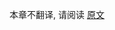 [//]: # (title: Kotlin 1.5 兼容性指南)

本章不翻译, 请阅读 [原文](https://kotlinlang.org/docs/compatibility-guide-15.html)
